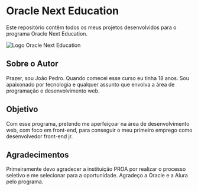 # Oracle Next Education

Este repositório contêm todos os meus projetos desenvolvidos para o programa Oracle Next Education.

![Logo Oracle Next Education](https://guiadeti.com.br/wp-content/uploads/2022/06/guia-cursos-one.png)

## Sobre o Autor

Prazer, sou João Pedro. Quando comecei esse curso eu tinha 18 anos. Sou apaixonado por tecnologia e qualquer assunto que envolva a área de programação e desenvolvimento web.

## Objetivo

Com esse programa, pretendo me aperfeiçoar na área de desenvolvimento web, com foco em front-end, para conseguir o meu primeiro emprego como desenvolvedor front-end jr.

## Agradecimentos

Primeiramente devo agradecer a instituição PROA por realizar o processo seletivo e me selecionar para a oportunidade. Agradeço a Oracle e a Alura pelo programa.
